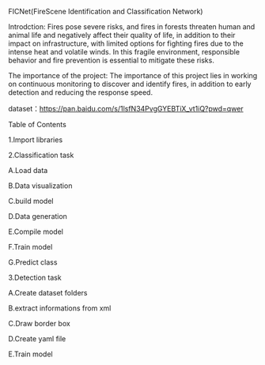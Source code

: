 FICNet(FireScene Identification and Classification Network)

Introdction:
Fires pose severe risks, and fires in forests threaten human and animal life and negatively affect their quality of life, in addition to their impact on infrastructure, with limited options for fighting fires due to the intense heat and volatile winds. In this fragile environment, responsible behavior and fire prevention is essential to mitigate these risks.

The importance of the project: The importance of this project lies in working on continuous monitoring to discover and identify fires, in addition to early detection and reducing the response speed.

dataset：https://pan.baidu.com/s/1lsfN34PvgGYEBTiX_vt1iQ?pwd=qwer

Table of Contents

1.Import libraries

2.Classification task

  A.Load data
 
  B.Data visualization
 
  C.build model
 
  D.Data generation
 
  E.Compile model
 
  F.Train model
 
  G.Predict class
	
3.Detection task

  A.Create dataset folders
 
  B.extract informations from xml
 
  C.Draw border box
 
  D.Create yaml file
 
  E.Train model
